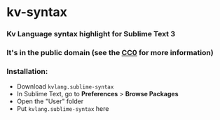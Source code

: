 # kv-syntax
### Kv Language syntax highlight for Sublime Text 3
### It's in the public domain (see the [CC0](https://creativecommons.org/publicdomain/zero/1.0/) for more information)
### Installation:
- Download `kvlang.sublime-syntax`
- In Sublime Text, go to **Preferences** > **Browse Packages**
- Open the "User" folder
- Put `kvlang.sublime-syntax` here
